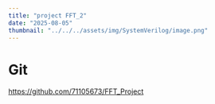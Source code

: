 ```yaml
---
title: "project FFT_2" 
date: "2025-08-05"
thumbnail: "../../../assets/img/SystemVerilog/image.png"
---
```


# Git
https://github.com/71105673/FFT_Project